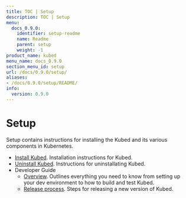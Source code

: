 ```yaml
---
title: TOC | Setup
description: TOC | Setup
menu:
  docs_0.9.0:
    identifier: setup-readme
    name: Readme
    parent: setup
    weight: -1
product_name: kubed
menu_name: docs_0.9.0
section_menu_id: setup
url: /docs/0.9.0/setup/
aliases:
- /docs/0.9.0/setup/README/
info:
  version: 0.9.0
---
```


# Setup

Setup contains instructions for installing the Kubed and its various components in Kubernetes.

- [Install Kubed](/docs/0.9.0/setup/install). Installation instructions for Kubed.
- [Uninstall Kubed](/docs/0.9.0/setup/uninstall). Instructions for uninstallating Kubed.
- Developer Guide
  - [Overview](/docs/0.9.0/setup/developer-guide/overview). Outlines everything you need to know from setting up your dev environment to how to build and test Kubed.
  - [Release process](/docs/0.9.0/setup/developer-guide/release). Steps for releasing a new version of Kubed.
